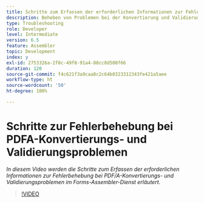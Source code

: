 ```yaml
---
title: Schritte zum Erfassen der erforderlichen Informationen zur Fehlerbehebung bei PDF/A-Problemen
description: Beheben von Problemen bei der Konvertierung und Validierung von Assembler
type: Troubleshooting
role: Developer
level: Intermediate
version: 6.5
feature: Assembler
topic: Development
index: y
exl-id: 2753326a-2f8c-49f8-91a4-88cc8d500f66
duration: 120
source-git-commit: f4c621f3a9caa8c2c64b8323312343fe421a5aee
workflow-type: ht
source-wordcount: '50'
ht-degree: 100%

---
```


# Schritte zur Fehlerbehebung bei PDFA-Konvertierungs- und Validierungsproblemen

*In diesem Video werden die Schritte zum Erfassen der erforderlichen Informationen zur Fehlerbehebung bei PDF/A-Konvertierungs- und Validierungsproblemen im Forms-Assembler-Dienst erläutert.*

>[!VIDEO](https://video.tv.adobe.com/v/335518?quality=12&learn=on)

